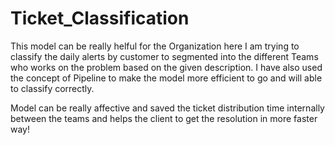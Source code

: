 # Ticket_Classification
This model can be really helful for the Organization here I am trying to classify the daily alerts by customer to segmented into the different Teams who works on the problem based on the given description.
I have also used the concept of Pipeline to make the model more efficient to go and will able to classify correctly.

Model can be really affective and saved the ticket distribution time internally between the teams and helps the client to get the resolution in more faster way!
